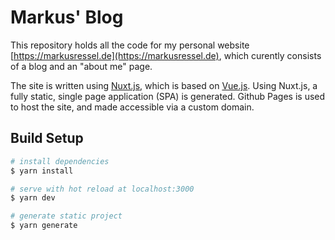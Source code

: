 # Markus' Blog

This repository holds all the code for my personal website [https://markusressel.de](https://markusressel.de), which curently consists of a blog and an "about me" page.

The site is written using [Nuxt.js](https://nuxtjs.org), which is based on [Vue.js](https://vuejs.org/). Using Nuxt.js, a fully static, single page application (SPA) is generated. Github Pages is used to host the site, and made accessible via a custom domain.

## Build Setup

```bash
# install dependencies
$ yarn install

# serve with hot reload at localhost:3000
$ yarn dev

# generate static project
$ yarn generate
```
